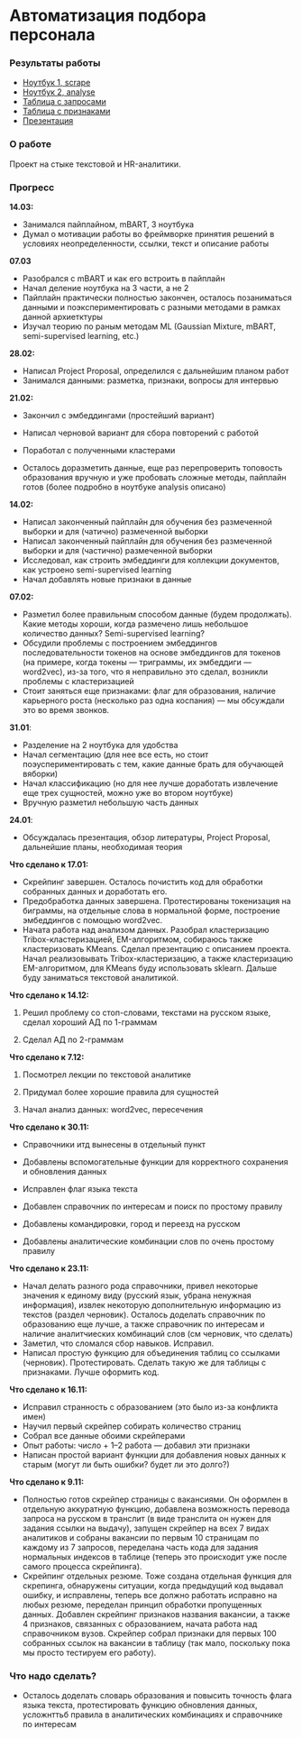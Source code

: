 # Автоматизация подбора персонала 

### Результаты работы

- [Ноутбук 1, scrape](https://github.com/aefrt/automatization-recruiting/blob/main/scraping.ipynb)
- [Ноутбук 2, analyse](https://github.com/aefrt/automatization-recruiting/blob/main/analysis.ipynb)
- [Таблица с запросами](https://github.com/aefrt/automatization-recruiting/blob/main/resumes_all.csv)
- [Таблица с признаками](https://github.com/aefrt/automatization-recruiting/blob/main/resumes_features.csv)
- [Презентация](https://github.com/aefrt/automatization-recruiting/blob/main/%D0%B2%D0%BA%D1%80%20%D0%BF%D1%80%D0%B5%D0%B7%D0%B0.pdf)

### О работе

Проект на стыке текстовой и HR-аналитики.

### Прогресс 

**14.03:**
- Занимался пайплайном, mBART, 3 ноутбука
- Думал о мотивации работы во фреймворке принятия решений в условиях неопределенности, ссылки, текст и описание работы

**07.03**

- Разобрался с mBART и как его встроить в пайплайн
- Начал деление ноутбука на 3 части, а не 2
- Пайплайн практически полностью закончен, осталось позаниматься данными и поэкспериментировать с разными методами в рамках данной архиетктуры 
- Изучал теорию по раным методам ML (Gaussian Mixture, mBART, semi-supervised learning, etc.)

**28.02:**

- Написал Project Proposal, определился с дальнейшим планом работ
- Занимался данными: разметка, признаки, вопросы для интервью

**21.02:**

- Закончил с эмбеддингами (простейший вариант)

- Написал черновой вариант для сбора повторений с работой

- Поработал с полученными кластерами

- Осталось доразметить данные, еще раз перепроверить топовость образования вручную и уже пробовать сложные методы, пайплайн готов (более подробно в ноутбуке analysis описано)

**14.02:**

- Написал законченный пайплайн для обучения без размеченной выборки и для (чатично) размеченной выборки
- Написал законченный пайплайн для обучения без размеченной выборки и для (чаcтично) размеченной выборки
- Исследовал, как строить эмбеддинги для коллекции документов, как устроено semi-supervised learning
- Начал добавлять новые признаки в данные

**07.02:**

- Разметил более правильным способом данные (будем продолжать). Какие методы хороши, когда размечено лишь небольшое количество данных? Semi-supervised learning?
- Обсудили проблемы с построением эмбеддингов последовательности токенов на основе эмбеддингов для токенов (на примере, когда токены — триграммы, их эмбеддиги — word2vec), из-за того, что я неправильно это сделал, возникли проблемы с кластеризацией
- Стоит заняться еще признаками: флаг для образования, наличие карьерного роста (несколько раз одна коспания) — мы обсуждали это во время звонков.

**31.01**:

- Разделение на 2 ноутбука для удобства
- Начал сегментацию (для нее все есть, но стоит поэуспериментировать с тем, какие данные брать для обучающей вяборки)
- Начал классификацию (но для нее лучше доработать извлечение еще трех сущностей, можно уже во втором ноутбуке)
- Вручную разметил небольшую часть данных

**24.01**:

- Обсуждалась презентация, обзор литературы, Project Proposal, дальнейшие планы, необходимая теория

**Что сделано к 17.01:**

- Скрейпинг завершен. Осталось почистить код для обработки собранных данных и доработать его.
- Предобработка данных завершена. Протестированы токенизация на биграммы, на отдельные слова в нормальной форме, построение эмбеддингов с помощью word2vec.
- Начата работа над анализом данных. Разобрал кластеризацию Tribox-кластеризацией, EM-алгоритмом, собираюсь также кластеризовать KMeans. Сделал презентацию с описанием проекта. Начал реализовывать Tribox-кластеризацию, а также кластеризацию EM-алгоритмом, для KMeans буду использовать sklearn. Дальше буду заниматься текстовой аналитикой. 

**Что сделано к 14.12:**

1. Решил проблему со стоп-словами, текстами на русском языке, сделал хороший АД по 1-граммам

2. Сделал АД по 2-граммам

**Что сделано к 7.12:**

1. Посмотрел лекции по текстовой аналитике

2. Придумал более хорошие правила для сущностей

3. Начал анализ данных: word2vec, пересечения

**Что сделано к 30.11:**

- Справочники итд вынесены в отдельный пункт

- Добавлены вспомогательные функции для корректного сохранения и обновления данных

- Исправлен флаг языка текста

- Добавлен справочник по интересам и поиск по простому правилу

- Добавлены командировки, город и переезд на русском

- Добавлены аналитические комбинации слов по очень простому правилу

**Что сделано к 23.11:**

- Начал делать разного рода справочники, привел некоторые значения к единому виду (русский язык, убрана ненужная информация), извлек некоторую дополнительную информацию из текстов (раздел черновик). Осталось доделать справочник по образованию еще лучше, а также справочник по интересам и наличие аналитчиеских комбинаций слов (см черновик, что сделать)
- Заметил, что сломался сбор навыков. Исправил.
- Написал простую функцию для объединения таблиц со ссылками (черновик). Протестировать. Сделать такую же для таблицы с признаками. Лучше оформить код.

**Что сделано к 16.11:**

- Исправил странность с образованием (это было из-за конфликта имен)
- Научил первый скрейпер собирать количество страниц
- Собрал все данные обоими скрейперами
- Опыт работы: число + 1–2 работа — добавил эти признаки
- Написан простой вариант функции для добавления новых данных к старым (могут ли быть ошибки? будет ли это долго?)

**Что сделано к 9.11:**

- Полностью готов скрейпер страницы с вакансиями. Он оформлен в отдельную аккуратную функцию, добавлена возможность перевода запроса на русском в транслит (в виде транслита он нужен для задания ссылки на выдачу), запущен скрейпер на всех 7 видах аналитиков и собраны вакансии по первым 10 страницам по каждому из 7 запросов, переделана часть кода для задания нормальных индексов в таблице (теперь это происходит уже после самого процесса скрейпинга).
- Скрейпинг отдельных резюме. Тоже создана отдельная функция для скрепинга, обнаружены ситуации, когда предыдущий код выдавал ошибку, и исправлены, теперь все должно работать исправно на любых резюме, переделан принцип обработки пропущенных данных. Добавлен скрейпинг признаков названия вакансии, а также 4 признаков, связанных с образованием, начата работа над справочником вузов. Скрейпер собрал признаки для первых 100 собранных ссылок на вакансии в таблицу (так мало, поскольку пока мы просто тестируем его работу). 

### Что надо сделать?

- Осталось доделать словарь образования и повысить точность флага языка текста, протестировать функцию обновления данных, усложнттьб правила в аналитических комбинациях и справочнике по интересам
